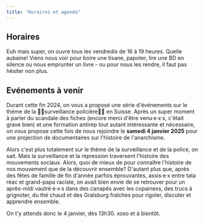 ```yaml
---
title: "Horaires et agenda"
---
```


## Horaires

Euh mais super, on ouvre tous les vendredis de 16 à 19 heures. Quelle aubaine! Viens nous voir pour boire une tisane, papoter, lire une BD en silence ou nous emprunter un livre - ou pour nous les rendre, il faut pas hésiter non plus.

## Evénements à venir
Durant cette fin 2024, on vous a proposé une série d'événements sur le thème de la 👮‍♀️surveillance policière👮‍♀️ en Suisse. Après un super moment à parler du scandale des fiches (encore merci d'être venu·e·x·s, c'était grave bien) et une formation antirép tout autant intéressante et nécessaire, on vous propose cette fois de nous rejoindre le **samedi 4 janvier 2025** pour une projection de documentaires sur l'histoire de l'anarchisme. 

Alors c'est plus totalement sur le thème de la surveillance et de la police, on sait. Mais la surveillance et la répression traversent l'histoire des mouvements sociaux. Alors, quoi de mieux de pour connaître l'histoire de nos mouvement que de la découvrir ensemble? D'autant plus que, après des fêtes de famille de fin d'année parfois éprouvantes, assis·e·x entre tata réac et grand-papa raciste, on avait bien envie de se retrouver pour un après-midi vautré·e·x·s dans des canapés avec les copainexs, des trucs à grignoter, du thé chaud et des Gralsburg fraîches pour rigoler, discuter et apprendre ensemble. 

On t'y attends donc le 4 janvier, dès 13h30. xoxo et à bientôt.

